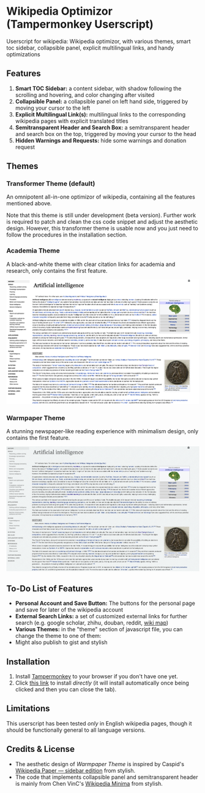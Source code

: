 # Wikipedia Optimizor (Tampermonkey Userscript)

Userscript for wikipedia: Wikipedia optimizor, with various themes, smart toc sidebar, collapsible panel, explicit multilingual links, and handy optimizations

## Features

1. **Smart TOC Sidebar:** a content sidebar, with shadow following the scrolling and hovering, and color changing after visited
2. **Collapsible Panel:** a collapsible panel on left hand side, triggered by moving your cursor to the left
3. **Explicit Multilingual Link(s):** multilingual links to the corresponding wikipedia pages with explicit translated titles
4. **Semitransparent Header and Search Box:** a semitransparent header and search box on the top, triggered by moving your cursor to the head
5. **Hidden Warnings and Requests:** hide some warnings and donation request 

## Themes

### Transformer Theme (default)

An omnipotent all-in-one optimizor of wikipedia, containing all the features mentioned above.

Note that this theme is still under development (beta version). Further work is required to patch and clean the css code snippet and adjust the aesthetic design. However, this transformer theme is usable now and you just need to follow the procedures in the installation section.

### Academia Theme 

A black-and-white theme with clear citation links for academia and research, only contains the first feature.

![](asset/academia-theme-demo.png)

### Warmpaper Theme

A stunning newspaper-like reading experience with minimalism design, only contains the first feature.

![](asset/warmpaper-theme-demo.png)

## To-Do List of Features

*  **Personal Account and Save Button:** The buttons for the personal page and save for later of the wikipedia account
* **External Search Links:** a set of customized external links for further search (e.g. google scholar, zhihu, douban, reddit, [wiki map](https://wikipedia.luk.ke))
* **Various Themes:** in the "theme" section of  javascript file, you can change the theme to one of them:
* Might also publish to gist and stylish

## Installation

1. Install [Tampermonkey](http://www.tampermonkey.net/) to your browser if you don't have one yet.
2. Click [this link](https://raw.githubusercontent.com/realliyifei/Userscript-Wikipedia-Optimizor/master/WikipediaOptimizor.user.js) to install *directly* (it will install automatically once being clicked and then you can close the tab).

## Limitations

This userscript has been tested *only* in English wikipedia pages, though it should be functionally general to all language versions.

## Credits & License

* The aesthetic design of *Warmpaper Theme* is inspired by Caspid's [Wikipedia Paper — sidebar edition](https://userstyles.org/styles/99183/wikipedia-paper-sidebar-edition) from stylish. 
* The code that implements collapsible panel and semitransparent header is mainly from Chen VinC's [Wikipedia Minima](https://userstyles.org/styles/166052/wikipedia-minima) from stylish.
